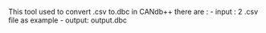 This tool used to convert .csv to.dbc in CANdb++
there are :
        - input : 2 .csv file as example
        - output: output.dbc
